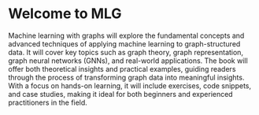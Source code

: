# Welcome to MLG

Machine learning with graphs will explore the fundamental concepts and advanced techniques of applying machine learning to graph-structured data. It will cover key topics such as graph theory, graph representation, graph neural networks (GNNs), and real-world applications. The book will offer both theoretical insights and practical examples, guiding readers through the process of transforming graph data into meaningful insights. With a focus on hands-on learning, it will include exercises, code snippets, and case studies, making it ideal for both beginners and experienced practitioners in the field.

```{tableofcontents}
```
